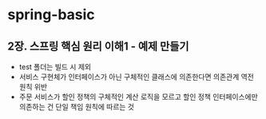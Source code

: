 # spring-basic

## 2장. 스프링 핵심 원리 이해1 - 예제 만들기
- test 폴더는 빌드 시 제외
- 서비스 구현체가 인터페이스가 아닌 구체적인 클래스에 의존한다면 의존관계 역전 원칙 위반
- 주문 서비스가 할인 정책의 구체적인 계산 로직을 모르고 할인 정책 인터페이스에만 의존하는 건 단일 책임 원칙에 따르는 것